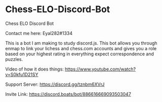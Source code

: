 # Chess-ELO-Discord-Bot
Chess ELO Discord Bot

Contact me here: Eyal282#1334

This is a bot I am making to study discord.js. This bot allows you through enmap to link your lichess and chess.com accounts and gives you a role based on your highest rating in everything expect correspondence and puzzles.

Video of how it does things:
https://www.youtube.com/watch?v=S0kfu1D21SY

Support Server:
https://discord.gg/tznbm6XVrJ

Invite Link:
https://discord.boats/bot/886616669093503047
